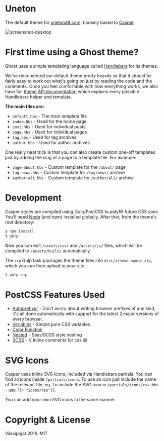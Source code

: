 # Uneton

The default theme for [uneton48.com](http://uneton48.com). Loosely based to [Casper](https://github.com/TryGhost/Casper).

![screenshot-desktop](https://user-images.githubusercontent.com/120485/27221326-1e31d326-5280-11e7-866d-82d550a7683b.jpg)


# First time using a Ghost theme?

Ghost uses a simple templating language called [Handlebars](http://handlebarsjs.com/) for its themes.

We've documented our default theme pretty heavily so that it should be fairly easy to work out what's going on just by reading the code and the comments. Once you feel comfortable with how everything works, we also have full [theme API documentation](https://themes.ghost.org) which explains every possible Handlebars helper and template.

**The main files are:**

- `default.hbs` - The main template file
- `index.hbs` - Used for the home page
- `post.hbs` - Used for individual posts
- `page.hbs` - Used for individual pages
- `tag.hbs` - Used for tag archives
- `author.hbs` - Used for author archives

One really neat trick is that you can also create custom one-off templates just by adding the slug of a page to a template file. For example:

- `page-about.hbs` - Custom template for the `/about/` page
- `tag-news.hbs` - Custom template for `/tag/news/` archive
- `author-ali.hbs` - Custom template for `/author/ali/` archive


# Development

Casper styles are compiled using Gulp/PostCSS to polyfill future CSS spec. You'll need [Node](https://nodejs.org/) (and npm) installed globally. After that, from the theme's root directory:

```bash
$ npm install
$ gulp
```

Now you can edit `/assets/css/` and `/assets/js/` files, which will be compiled to `/assets/built/` automatically.

The `zip` Gulp task packages the theme files into `dist/<theme-name>.zip`, which you can then upload to your site.

```bash
$ gulp zip
```

# PostCSS Features Used

- [Autoprefixer](https://github.com/postcss/autoprefixer) - Don't worry about writing browser prefixes of any kind, it's all done automatically with support for the latest 2 major versions of every browser.
- [Variables](https://github.com/postcss/postcss-custom-properties) - Simple pure CSS variables
- [Color Function](https://github.com/postcss/postcss-color-function)
- [Nested](https://github.com/postcss/postcss-nested) - Sass/SCSS style nesting
- [SCSS](https://github.com/postcss/postcss-scss) - // Inline comments for css 😅

# SVG Icons

Casper uses inline SVG icons, included via Handlebars partials. You can find all icons inside `/partials/icons`. To use an icon just include the name of the relevant file, eg. To include the SVG icon in `/partials/icons/rss.hbs` - use `{{> "icons/rss"}}`.

You can add your own SVG icons in the same manner.


# Copyright & License

Viiksipojat 2019. MIT
